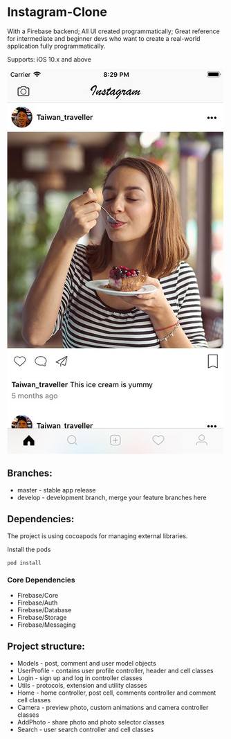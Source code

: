 # Instagram-Clone
With a Firebase backend; All UI created programmatically; Great reference for intermediate and beginner devs who want to create a real-world application fully programmatically.

Supports: iOS 10.x and above

![Screenshot](5cc37afa-43d3-4364-b09f-7031976c2b08.jpeg)

## Branches:

* master - stable app release
* develop - development branch, merge your feature branches here

## Dependencies:

The project is using cocoapods for managing external libraries.

Install the pods

```
pod install
```

### Core Dependencies

* Firebase/Core
* Firebase/Auth
* Firebase/Database
* Firebase/Storage
* Firebase/Messaging

## Project structure:

* Models - post, comment and user model objects
* UserProfile - contains user profile controller, header and cell classes
* Login - sign up and log in controller classes
* Utils - protocols, extension and utility classes
* Home - home controller, post cell, comments controller and comment cell classes
* Camera - preview photo, custom animations and camera controller classes
* AddPhoto - share photo and photo selector classes
* Search - user search controller and cell classes
